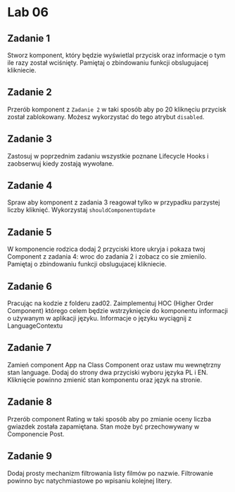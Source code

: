 # Lab 06

## Zadanie 1
Stworz komponent, który będzie wyświetlal przycisk oraz informacje o tym ile razy został wciśnięty.
Pamiętaj o zbindowaniu funkcji obslugujacej klikniecie.

## Zadanie 2
Przerób komponent z `Zadanie 2` w taki sposób aby po 20 kliknęciu przycisk został zablokowany. Możesz wykorzystać do tego atrybut `disabled`.

## Zadanie 3
Zastosuj w poprzednim zadaniu wszystkie poznane Lifecycle Hooks i zaobserwuj kiedy zostają wywołane.

## Zadanie 4
Spraw aby komponent z zadania 3 reagował tylko w przypadku parzystej liczby kliknięć. Wykorzystaj `shouldComponentUpdate`

## Zadanie 5
W komponencie rodzica dodaj 2 przyciski ktore ukryja i pokaza twoj Component z zadania 4: wroc do zadania 2 i zobacz co sie zmienilo.
Pamiętaj o zbindowaniu funkcji obslugujacej klikniecie.

## Zadanie 6
Pracując na kodzie z folderu zad02.
Zaimplementuj HOC (Higher Order Component) którego celem będzie wstrzyknięcie do komponentu informacji o używanym w aplikacji języku. Informacje o języku wyciągnij z LanguageContextu

## Zadanie 7
Zamień component App na Class Component oraz ustaw mu wewnętrzny stan language. Dodaj do strony dwa przyciski wyboru języka PL i EN. Kliknięcie powinno zmienić stan komponentu oraz język na stronie.

## Zadanie 8
Przerób component Rating w taki sposób aby po zmianie oceny liczba gwiazdek została zapamiętana. Stan może być przechowywany w Componencie Post.

## Zadanie 9
Dodaj prosty mechanizm filtrowania listy filmów po nazwie. Filtrowanie powinno byc natychmiastowe po wpisaniu kolejnej litery.